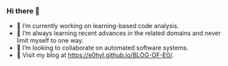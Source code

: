 ### Hi there 👋

<!--
**E0HYL/E0HYL** is a ✨ _special_ ✨ repository because its `README.md` (this file) appears on your GitHub profile.

Here are some ideas to get you started:

- 🔭 I’m currently working on ...
- 🌱 I’m currently learning ...
- 👯 I’m looking to collaborate on ...
- 🤔 I’m looking for help with ...
- 💬 Ask me about ...
- 📫 How to reach me: ...
- 😄 Pronouns: ...
- ⚡ Fun fact: ...
-->

- 🔭 I’m currently working on learning-based code analysis.
- 🌱 I’m always learning recent advances in the related domains and never limit myself to one way.
- 👯 I’m looking to collaborate on automated software systems.
- 💬 Visit my blog at https://e0hyl.github.io/BLOG-OF-E0/.
<!--- 📫 How to reach me: heyilinge0@gmail.com

<!--| [![E0's GitHub stats](https://github-readme-stats.vercel.app/api?username=E0HYL&hide=issues,contribs&show_icons=true&theme=material-palenight)](https://github.com/E0HYL/github-readme-stats) | [![Top Langs](https://github-readme-stats.vercel.app/api/top-langs/?username=E0HYL&langs_count=4&layout=compact&theme=material-palenight)](https://github.com/E0HYL/github-readme-stats) |
|  ----  | ----  |
